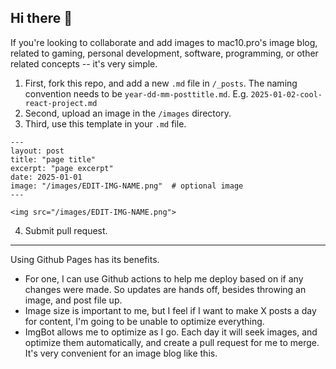 ## Hi there 👋
If you're looking to collaborate and add images to mac10.pro's image blog, related to gaming, personal development, software, programming, or other related concepts -- it's very simple.

1. First, fork this repo, and add a new `.md` file in `/_posts`. The naming convention needs to be `year-dd-mm-posttitle.md`. E.g. `2025-01-02-cool-react-project.md`
2. Second, upload an image in the `/images` directory.
3. Third, use this template in your `.md` file.
```
---
layout: post
title: "page title"
excerpt: "page excerpt"
date: 2025-01-01
image: "/images/EDIT-IMG-NAME.png"  # optional image
---

<img src="/images/EDIT-IMG-NAME.png">
```
4. Submit pull request.

---

Using Github Pages has its benefits. 
- For one, I can use Github actions to help me deploy based on if any changes were made. So updates are hands off, besides throwing an image, and post file up.
- Image size is important to me, but I feel if I want to make X posts a day for content, I'm going to be unable to optimize everything.
- ImgBot allows me to optimize as I go. Each day it will seek images, and optimize them automatically, and create a pull request for me to merge. It's very convenient for an image blog like this.
